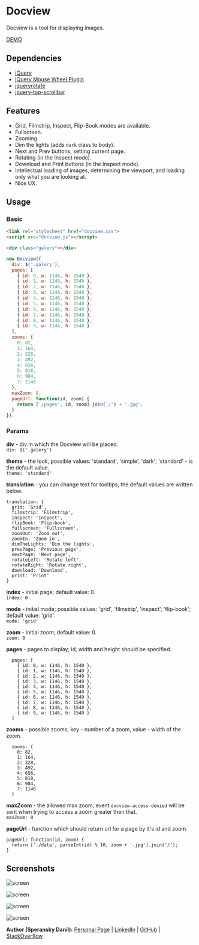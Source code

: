 # Docview

Docview is a tool for displaying images.

[DEMO](http://speranskydanil.github.io/docview)

## Dependencies

* [jQuery](http://jquery.com/)
* [jQuery Mouse Wheel Plugin](https://github.com/brandonaaron/jquery-mousewheel)
* [jqueryrotate](http://code.google.com/p/jqueryrotate/)
* [jquery-top-scrollbar](https://github.com/speranskydanil/jquery-top-scrollbar)

## Features

* Grid, Filmstrip, Inspect, Flip-Book modes are available.
* Fullscreen.
* Zooming.
* Dim the lights (adds `dark` class to body).
* Next and Prev buttons, setting current page.
* Rotating (in the Inspect mode).
* Download and Print buttons (in the Inspect mode).
* Intellectual loading of images, determining the viewport, and loading only what you are looking at.
* Nice UX.

## Usage

### Basic

```html
<link rel="stylesheet" href="docview.css">
<script src="docview.js"></script>

<div class="galery"></div>
```

```javascript
new Docview({
  div: $('.galery'),
  pages: [
    { id: 0, w: 1146, h: 1540 },
    { id: 1, w: 1146, h: 1540 },
    { id: 2, w: 1146, h: 1540 },
    { id: 3, w: 1146, h: 1540 },
    { id: 4, w: 1146, h: 1540 },
    { id: 5, w: 1146, h: 1540 },
    { id: 6, w: 1146, h: 1540 },
    { id: 7, w: 1146, h: 1540 },
    { id: 8, w: 1146, h: 1540 },
    { id: 9, w: 1146, h: 1540 }
  ],
  zooms: {
    0: 82,
    1: 164,
    2: 328,
    3: 492,
    4: 656,
    5: 818,
    6: 984,
    7: 1146
  },
  maxZoom: 8,
  pageUrl: function(id, zoom) {
    return ['/pages', id, zoom].join('/') + '.jpg';
  }
});
```

### Params

**div** - div in which the Docview will be placed.<br>
`div: $('.galery')`

**theme** - the look, possible values: 'standard', 'simple', 'dark'; 'standard' - is the default value.<br>
`theme: 'standard'`

**translation** - you can change text for tooltips, the default values are written below.

    translation: {
      grid: 'Grid',
      filmstrip: 'Filmstrip',
      inspect: 'Inspect',
      flipBook: 'Flip-book',
      fullscreen: 'Fullscreen',
      zoomOut: 'Zoom out',
      zoomIn: 'Zoom in',
      dimTheLights: 'Dim the lights',
      prevPage: 'Previous page',
      nextPage: 'Next page',
      rotateLeft: 'Rotate left',
      rotateRight: 'Rotate right',
      download: 'Download',
      print: 'Print'
    }

**index** - initial page; default value: 0.<br>
`index: 0`

**mode** - initial mode; possible values: 'grid', 'filmstrip', 'inspect', 'flip-book'; default value: 'grid'.<br>
`mode: 'grid'`

**zoom** - initial zoom; default value: 0.<br>
`zoom: 0`

**pages** - pages to display; id, width and height should be specified.

      pages: [
        { id: 0, w: 1146, h: 1540 },
        { id: 1, w: 1146, h: 1540 },
        { id: 2, w: 1146, h: 1540 },
        { id: 3, w: 1146, h: 1540 },
        { id: 4, w: 1146, h: 1540 },
        { id: 5, w: 1146, h: 1540 },
        { id: 6, w: 1146, h: 1540 },
        { id: 7, w: 1146, h: 1540 },
        { id: 8, w: 1146, h: 1540 },
        { id: 9, w: 1146, h: 1540 }
      ]

**zooms** - possible zooms; key - number of a zoom, value - width of the zoom.

      zooms: {
        0: 82,
        1: 164,
        2: 328,
        3: 492,
        4: 656,
        5: 818,
        6: 984,
        7: 1146
      }

**maxZoom** - the allowed max zoom; event `docview-access-denied` will be sent when trying to access a zoom greater then that.<br>
`maxZoom: 8`

**pageUrl** - function which should return url for a page by it's id and zoom.

    pageUrl: function(id, zoom) {
      return ['./data', parseInt(id) % 10, zoom + '.jpg'].join('/');
    }

## Screenshots

![screen](https://raw.github.com/speranskydanil/docview/master/screen-1.png)

![screen](https://raw.github.com/speranskydanil/docview/master/screen-2.png)

![screen](https://raw.github.com/speranskydanil/docview/master/screen-3.png)

![screen](https://raw.github.com/speranskydanil/docview/master/screen-4.png)

**Author (Speransky Danil):**
[Personal Page](http://dsperansky.info) |
[LinkedIn](http://ru.linkedin.com/in/speranskydanil/en) |
[GitHub](https://github.com/speranskydanil?tab=repositories) |
[StackOverflow](http://stackoverflow.com/users/1550807/speransky-danil)

